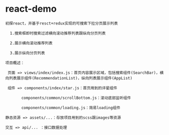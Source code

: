 # react-demo
```
初探react，并基于resct+redux实现的可搜索下拉分页展示列表
```
```
  1.搜索框即时搜索过滤横向滚动推荐列表跟纵向分页列表
```
```
  2.展示横向滚动推荐列表
```
```
  3.展示纵向分页列表
```
```
项目概述：
```
```
 页面 => views/index/index.js：首页内容展示区域，包括搜索组件(SearchBar)，横向列表展示组件(RecommendationList)，纵向列表展示组件(AppList)
```
```
 组件 => components/index/star.js：首页用到的评星组件
 ```
 ```
        components/common/scrollBottom.js：滚动底部监听组件
 ```
 ```
        components/common/loading.js：简易loading组件
 ```
 ```
 静态资源 => assets/...：存放项目用到的scss跟images等资源
 ```
 ```
 交互 => api/... ：接口数据处理
 ```
 
